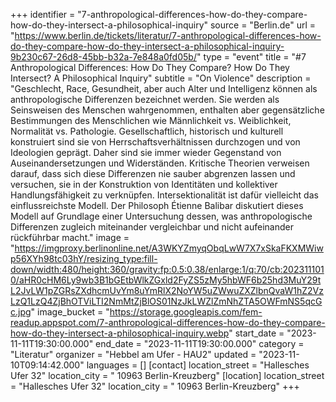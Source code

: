 +++
identifier = "7-anthropological-differences-how-do-they-compare-how-do-they-intersect-a-philosophical-inquiry"
source = "Berlin.de"
url = "https://www.berlin.de/tickets/literatur/7-anthropological-differences-how-do-they-compare-how-do-they-intersect-a-philosophical-inquiry-9b230c67-26d8-45bb-b32a-7e848a0fd05b/"
type = "event"
title = "#7 Anthropological Differences: How Do They Compare? How Do They Intersect? A Philosophical Inquiry"
subtitle = "On Violence"
description = "Geschlecht, Race, Gesundheit, aber auch Alter und Intelligenz können als anthropologische Differenzen bezeichnet werden. Sie werden als Seinsweisen des Menschen wahrgenommen, enthalten aber gegensätzliche Bestimmungen des Menschlichen wie Männlichkeit vs. Weiblichkeit, Normalität vs. Pathologie. Gesellschaftlich, historisch und kulturell konstruiert sind sie von Herrschaftsverhältnissen durchzogen und von Ideologien geprägt. Daher sind sie immer wieder Gegenstand von Auseinandersetzungen und Widerständen. Kritische Theorien verweisen darauf, dass sich diese Differenzen nie sauber abgrenzen lassen und versuchen, sie in der Konstruktion von Identitäten und kollektiver Handlungsfähigkeit zu verknüpfen. Intersektionalität ist dafür vielleicht das einflussreichste Modell. Der Philosoph Étienne Balibar diskutiert dieses Modell auf Grundlage einer Untersuchung dessen, was anthropologische Differenzen zugleich miteinander vergleichbar und nicht aufeinander rückführbar macht."
image = "https://imgproxy.berlinonline.net/A3WKYZmyqObqLwW7X7xSkaFKXMWiwp56XYh98tc03hY/resizing_type:fill-down/width:480/height:360/gravity:fp:0.5:0.38/enlarge:1/q:70/cb:2023111010/aHR0cHM6Ly9wb3B1bGEtbWlkZGxld2FyZS5zMy5hbWF6b25hd3MuY29tL2JvLW1pZGRsZXdhcmUvYm8uYmRlX2NoYW5uZWwuZXZlbnQvaW1hZ2VzLzQ1LzQ4ZjBhOTViLTI2NmMtZjBlOS01NzJkLWZlZmNhZTA5OWFmNS5qcGc.jpg"
image_bucket = "https://storage.googleapis.com/fem-readup.appspot.com/7-anthropological-differences-how-do-they-compare-how-do-they-intersect-a-philosophical-inquiry.webp"
start_date = "2023-11-11T19:30:00.000"
end_date = "2023-11-11T19:30:00.000"
category = "Literatur"
organizer = "Hebbel am Ufer - HAU2"
updated = "2023-11-10T09:14:42.000"
languages = []
[contact]
location_street = "Hallesches Ufer 32"
location_city = " 10963 Berlin-Kreuzberg"
[location]
location_street = "Hallesches Ufer 32"
location_city = " 10963 Berlin-Kreuzberg"
+++